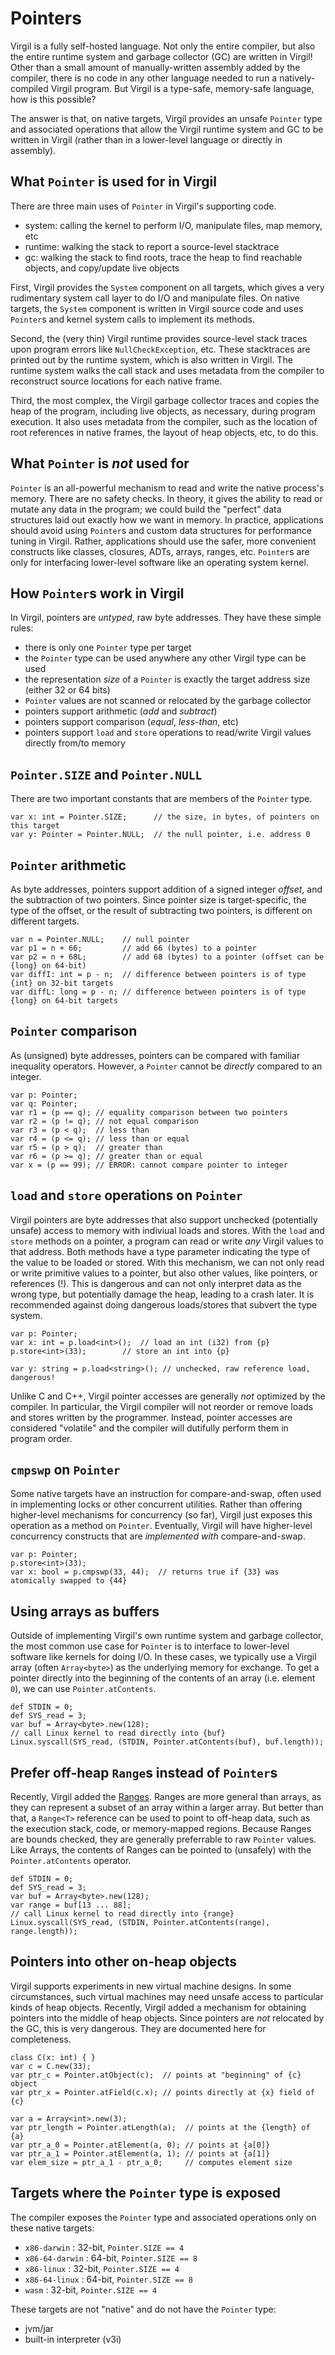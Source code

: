 # Pointers

Virgil is a fully self-hosted language.
Not only the entire compiler, but also the entire runtime system and garbage collector (GC) are written in Virgil!
Other than a small amount of manually-written assembly added by the compiler, there is no code in any other language needed to run a natively-compiled Virgil program.
But Virgil is a type-safe, memory-safe language, how is this possible?

The answer is that, on native targets, Virgil provides an unsafe `Pointer` type and associated operations that allow the Virgil runtime system and GC to be written in Virgil (rather than in a lower-level language or directly in assembly).

## What `Pointer` is used for in Virgil

There are three main uses of `Pointer` in Virgil's supporting code.

* system: calling the kernel to perform I/O, manipulate files, map memory, etc
* runtime: walking the stack to report a source-level stacktrace
* gc: walking the stack to find roots, trace the heap to find reachable objects, and copy/update live objects

First, Virgil provides the `System` component on all targets, which gives a very rudimentary system call layer to do I/O and manipulate files.
On native targets, the `System` component is written in Virgil source code and uses `Pointer`s and kernel system calls to implement its methods.

Second, the (very thin) Virgil runtime provides source-level stack traces upon program errors like `NullCheckException`, etc.
These stacktraces are printed out by the runtime system, which is also written in Virgil.
The runtime system walks the call stack and uses metadata from the compiler to reconstruct source locations for each native frame.

Third, the most complex, the Virgil garbage collector traces and copies the heap of the program, including live objects, as necessary, during program execution.
It also uses metadata from the compiler, such as the location of root references in native frames, the layout of heap objects, etc, to do this.

## What `Pointer` is *not* used for

`Pointer` is an all-powerful mechanism to read and write the native process's memory.
There are no safety checks.
In theory, it gives the ability to read or mutate any data in the program; we could build the "perfect" data structures laid out exactly how we want in memory.
In practice, applications should avoid using `Pointer`s and custom data structures for performance tuning in Virgil.
Rather, applications should use the safer, more convenient constructs like classes, closures, ADTs, arrays, ranges, etc.
`Pointer`s are only for interfacing lower-level software like an operating system kernel.

## How `Pointer`s work in Virgil

In Virgil, pointers are *untyped*, raw byte addresses.
They have these simple rules:

* there is only one `Pointer` type per target
* the `Pointer` type can be used anywhere any other Virgil type can be used
* the representation *size* of a `Pointer` is exactly the target address size (either 32 or 64 bits)
* `Pointer` values are not scanned or relocated by the garbage collector
* pointers support arithmetic (*add* and *subtract*)
* pointers support comparison (*equal*, *less-than*, etc)
* pointers support `load` and `store` operations to read/write Virgil values directly from/to memory

## `Pointer.SIZE` and `Pointer.NULL`

There are two important constants that are members of the `Pointer` type.

```
var x: int = Pointer.SIZE;      // the size, in bytes, of pointers on this target
var y: Pointer = Pointer.NULL;  // the null pointer, i.e. address 0
```

## `Pointer` arithmetic

As byte addresses, pointers support addition of a signed integer *offset*, and the subtraction of two pointers.
Since pointer size is target-specific, the type of the offset, or the result of subtracting two pointers, is different on different targets.

```
var n = Pointer.NULL;    // null pointer
var p1 = n + 66;         // add 66 (bytes) to a pointer
var p2 = n + 68L;        // add 68 (bytes) to a pointer (offset can be {long} on 64-bit)
var diffI: int = p - n;  // difference between pointers is of type {int} on 32-bit targets
var diffL: long = p - n; // difference between pointers is of type {long} on 64-bit targets
```

## `Pointer` comparison

As (unsigned) byte addresses, pointers can be compared with familiar inequality operators.
However, a `Pointer` cannot be *directly* compared to an integer.

```
var p: Pointer;
var q: Pointer;
var r1 = (p == q); // equality comparison between two pointers
var r2 = (p != q); // not equal comparison
var r3 = (p < q);  // less than
var r4 = (p <= q); // less than or equal
var r5 = (p > q);  // greater than
var r6 = (p >= q); // greater than or equal
var x = (p == 99); // ERROR: cannot compare pointer to integer
```

## `load` and `store` operations on `Pointer`

Virgil pointers are byte addresses that also support unchecked (potentially unsafe) access to memory with indiviual loads and stores.
With the `load` and `store` methods on a pointer, a program can read or write *any* Virgil values to that address.
Both methods have a type parameter indicating the type of the value to be loaded or stored.
With this mechanism, we can not only read or write primitive values to a pointer, but also other values, like pointers, or references (!).
This is dangerous and can not only interpret data as the wrong type, but potentially damage the heap, leading to a crash later.
It is recommended against doing dangerous loads/stores that subvert the type system.

```
var p: Pointer;
var x: int = p.load<int>();  // load an int (i32) from {p}
p.store<int>(33);	     // store an int into {p}

var y: string = p.load<string>(); // unchecked, raw reference load, dangerous!
```

Unlike C and C++, Virgil pointer accesses are generally *not* optimized by the compiler.
In particular, the Virgil compiler will not reorder or remove loads and stores written by the programmer.
Instead, pointer accesses are considered "volatile" and the compiler will dutifully perform them in program order.

## `cmpswp` on `Pointer`

Some native targets have an instruction for compare-and-swap, often used in implementing locks or other concurrent utilities.
Rather than offering higher-level mechanisms for concurrency (so far), Virgil just exposes this operation as a method on `Pointer`.
Eventually, Virgil will have higher-level concurrency constructs that are *implemented with* compare-and-swap.

```
var p: Pointer;
p.store<int>(33);
var x: bool = p.cmpswp(33, 44);  // returns true if {33} was atomically swapped to {44}
```

## Using arrays as buffers

Outside of implementing Virgil's own runtime system and garbage collector, the most common use case for `Pointer` is to interface to lower-level software like kernels for doing I/O.
In these cases, we typically use a Virgil array (often `Array<byte>`) as the underlying memory for exchange.
To get a pointer directly into the beginning of the contents of an array (i.e. element `0`), we can use `Pointer.atContents`.

```
def STDIN = 0;
def SYS_read = 3;
var buf = Array<byte>.new(128);
// call Linux kernel to read directly into {buf}
Linux.syscall(SYS_read, (STDIN, Pointer.atContents(buf), buf.length));
```

## Prefer off-heap `Range`s instead of `Pointer`s

Recently, Virgil added the [Ranges](Ranges.md).
Ranges are more general than arrays, as they can represent a subset of an array within a larger array.
But better than that, a `Range<T>` reference can be used to point to off-heap data, such as the execution stack, code, or memory-mapped regions.
Because Ranges are bounds checked, they are generally preferrable to raw `Pointer` values.
Like Arrays, the contents of Ranges can be pointed to (unsafely) with the `Pointer.atContents` operator.

```
def STDIN = 0;
def SYS_read = 3;
var buf = Array<byte>.new(128);
var range = buf[13 ... 88];
// call Linux kernel to read directly into {range}
Linux.syscall(SYS_read, (STDIN, Pointer.atContents(range), range.length));
```

## Pointers into other on-heap objects

Virgil supports experiments in new virtual machine designs.
In some circumstances, such virtual machines may need unsafe access to particular kinds of heap objects.
Recently, Virgil added a mechanism for obtaining pointers into the middle of heap objects.
Since pointers are *not* relocated by the GC, this is very dangerous.
They are documented here for completeness.

```
class C(x: int) { }
var c = C.new(33);
var ptr_c = Pointer.atObject(c);  // points at "beginning" of {c} object
var ptr_x = Pointer.atField(c.x); // points directly at {x} field of {c}

var a = Array<int>.new(3);
var ptr_length = Pointer.atLength(a);  // points at the {length} of {a}
var ptr_a_0 = Pointer.atElement(a, 0); // points at {a[0]}
var ptr_a_1 = Pointer.atElement(a, 1); // points at {a[1]}
var elem_size = ptr_a_1 - ptr_a_0;     // computes element size
```

## Targets where the `Pointer` type is exposed

The compiler exposes the `Pointer` type and associated operations only on these native targets:

* `x86-darwin` : 32-bit, `Pointer.SIZE == 4`
* `x86-64-darwin` : 64-bit, `Pointer.SIZE == 8`
* `x86-linux` : 32-bit, `Pointer.SIZE == 4`
* `x86-64-linux` : 64-bit, `Pointer.SIZE == 8`
* `wasm` : 32-bit, `Pointer.SIZE == 4`

These targets are not "native" and do not have the `Pointer` type:

* jvm/jar
* built-in interpreter (v3i)

